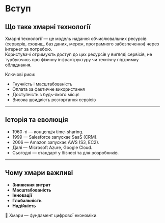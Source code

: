 # Вступ

## Що таке хмарні технології
Хмарні технології — це модель надання обчислювальних ресурсів (серверів, сховищ, баз даних, мереж, програмного забезпечення) через інтернет за потребою.  
Користувачі отримують доступ до цих ресурсів у вигляді сервісів, не турбуючись про фізичну інфраструктуру чи технічну підтримку обладнання.  

Ключові риси:
- Гнучкість і масштабованість
- Оплата за фактичне використання
- Доступність з будь-якого місця
- Висока швидкість розгортання сервісів

---

## Історія та еволюція
- 1960-ті — концепція time-sharing.  
- 1999 — Salesforce запускає SaaS (CRM).  
- 2006 — Amazon запускає AWS (S3, EC2).  
- Далі — Microsoft Azure, Google Cloud.  
- Сьогодні — стандарт у бізнесі та для розробників.

---

## Чому хмари важливі
- **Зниження витрат**  
- **Масштабованість**  
- **Інновації**  
- **Глобальність**  
- **Надійність**  

📌 Хмари — фундамент цифрової економіки.
